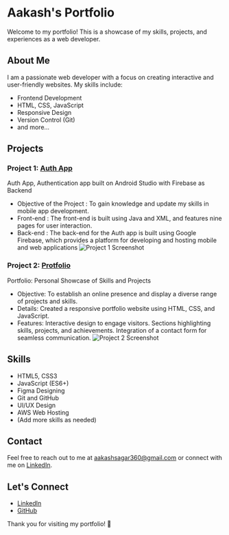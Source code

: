 # Aakash's Portfolio

Welcome to my portfolio! This is a showcase of my skills, projects, and experiences as a web developer.

## About Me

I am a passionate web developer with a focus on creating interactive and user-friendly websites. My skills include:

- Frontend Development
- HTML, CSS, JavaScript
- Responsive Design
- Version Control (Git)
- and more...

## Projects

### Project 1: [Auth App](https://github.com/MysticAakash07/Auth-App)
Auth App, Authentication app built on Android Studio with Firebase as Backend
- Objective of the Project : To gain knowledge and update my skills in mobile app development.
- Front-end : The front-end is built using Java and XML, and features nine pages for user interaction.
- Back-end : The back-end for the Auth app is built using Google Firebase, which provides a platform for
developing and hosting mobile and web applications
![Project 1 Screenshot](link-to-screenshot-1)

### Project 2: [Protfolio](https://github.com/MysticAakash07/My-Portfolio)
Portfolio: Personal Showcase of Skills and Projects
- Objective: To establish an online presence and display a diverse range of projects and skills.
- Details: Created a responsive portfolio website using HTML, CSS, and JavaScript.
- Features: Interactive design to engage visitors. Sections highlighting skills, projects, and achievements.
Integration of a contact form for seamless communication.
![Project 2 Screenshot](link-to-screenshot-2)

## Skills

- HTML5, CSS3
- JavaScript (ES6+)
- Figma Designing
- Git and GitHub
- UI/UX Design
- AWS Web Hosting 
- (Add more skills as needed)

## Contact

Feel free to reach out to me at [aakashsagar360@gmail.com](mailto:aakashsagar360@gmail.com) or connect with me on [LinkedIn](https://www.linkedin.com/in/mysticaakash/).

## Let's Connect

- [LinkedIn](https://www.linkedin.com/in/mysticaakash/)
- [GitHub](https://github.com/MysticAakash07)

Thank you for visiting my portfolio! 🚀
